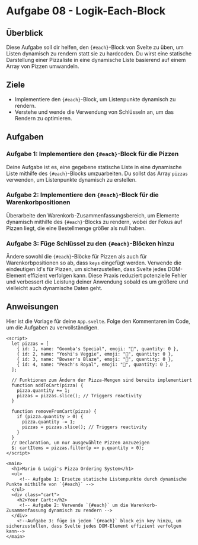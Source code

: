 # Aufgabe 08 - Logik-Each-Block

## Überblick

Diese Aufgabe soll dir helfen, den `{#each}`-Block von Svelte zu üben, um Listen dynamisch zu rendern statt sie zu hardcoden. Du wirst eine statische Darstellung einer Pizzaliste in eine dynamische Liste basierend auf einem Array von Pizzen umwandeln.

## Ziele

- Implementiere den `{#each}`-Block, um Listenpunkte dynamisch zu rendern.
- Verstehe und wende die Verwendung von Schlüsseln an, um das Rendern zu optimieren.

## Aufgaben

### Aufgabe 1: Implementiere den `{#each}`-Block für die Pizzen

Deine Aufgabe ist es, eine gegebene statische Liste in eine dynamische Liste mithilfe des `{#each}`-Blocks umzuarbeiten. Du sollst das Array `pizzas` verwenden, um Listenpunkte dynamisch zu erstellen.

### Aufgabe 2: Implementiere den `{#each}`-Block für die Warenkorbpositionen

Überarbeite den Warenkorb-Zusammenfassungsbereich, um Elemente dynamisch mithilfe des `{#each}`-Blocks zu rendern, wobei der Fokus auf Pizzen liegt, die eine Bestellmenge größer als null haben.

### Aufgabe 3: Füge Schlüssel zu den `{#each}`-Blöcken hinzu

Ändere sowohl die `{#each}`-Blöcke für Pizzen als auch für Warenkorbpositionen so ab, dass `keys` eingefügt werden. Verwende die eindeutigen Id's für Pizzen, um sicherzustellen, dass Svelte jedes DOM-Element effizient verfolgen kann. Diese Praxis reduziert potenzielle Fehler und verbessert die Leistung deiner Anwendung sobald es um größere und vielleicht auch dynamische Daten geht.

## Anweisungen

Hier ist die Vorlage für deine `App.svelte`. Folge den Kommentaren im Code, um die Aufgaben zu vervollständigen.

```svelte
<script>
  let pizzas = [
    { id: 1, name: "Goomba's Special", emoji: "🍄", quantity: 0 },
    { id: 2, name: "Yoshi's Veggie", emoji: "🦕", quantity: 0 },
    { id: 3, name: "Bowser's Blaze", emoji: "🐢", quantity: 0 },
    { id: 4, name: "Peach's Royal", emoji: "👑", quantity: 0 },
  ];

  // Funktionen zum Ändern der Pizza-Mengen sind bereits implementiert
  function addToCart(pizza) {
    pizza.quantity += 1;
    pizzas = pizzas.slice(); // Triggers reactivity
  }

  function removeFromCart(pizza) {
    if (pizza.quantity > 0) {
      pizza.quantity -= 1;
      pizzas = pizzas.slice(); // Triggers reactivity
    }
  }
  // Declaration, um nur ausgewählte Pizzen anzuzeigen
  $: cartItems = pizzas.filter(p => p.quantity > 0);
</script>

<main>
  <h1>Mario & Luigi's Pizza Ordering System</h1>
  <ul>
     <!-- Aufgabe 1: Ersetze statische Listenpunkte durch dynamische Punkte mithilfe von `{#each}` -->
  </ul>
  <div class="cart">
    <h2>Your Cart:</h2>
     <!-- Aufgabe 2: Verwende `{#each}` um die Warenkorb-Zusammenfassung dynamisch zu rendern -->
  </div>
    <!--Aufgabe 3: füge in jedem `{#each}` block ein key hinzu, um sicherzustellen, dass Svelte jedes DOM-Element effizient verfolgen kann-->
</main>
```
